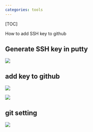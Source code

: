 ```yaml
---
categories: tools
---
```

[TOC]

How to add SSH key to github



## Generate SSH key in putty

![](https://img2018.cnblogs.com/blog/23777/201912/23777-20191215215212347-1569414667.png)

## add key to github

![](https://img2018.cnblogs.com/blog/23777/201912/23777-20191215215223516-1882392618.png)

![](https://img2018.cnblogs.com/blog/23777/201912/23777-20191215215231533-1790788277.png)

## git setting
![](https://img2018.cnblogs.com/blog/23777/201912/23777-20191215215918211-1483975741.png)